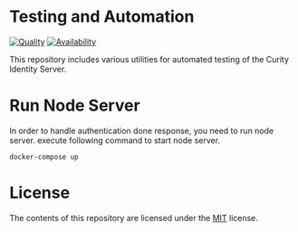 # Testing and Automation

[![Quality](https://img.shields.io/badge/quality-demo-red)](https://curity.io/resources/code-examples/status/)
[![Availability](https://img.shields.io/badge/availability-source-blue)](https://curity.io/resources/code-examples/status/)

This repository includes various utilities for automated testing of the Curity Identity Server.

# Run Node Server
In order to handle authentication done response, you need to run node server. execute following command to start node server.
```docker
docker-compose up
```

# License

The contents of this repository are licensed under the [MIT](LICENSE) license.
